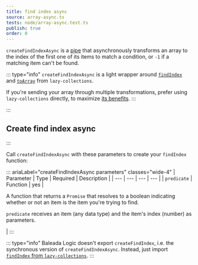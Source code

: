 ```yaml
---
title: find index async
source: array-async.ts
tests: node/array-async.test.ts
publish: true
order: 0
---
```


`createFindIndexAsync` is a [pipe](/docs/logic/pipes-overview) that asynchronously transforms an array to the index of the first one of its items to match a condition, or `-1` if a matching item can't be found.

::: type="info"
`createFindIndexAsync` is a light wrapper around [`findIndex`](https://github.com/RobinMalfait/lazy-collections#findIndex) and [`toArray`](https://github.com/RobinMalfait/lazy-collections#toarray) from `lazy-collections`.

If you're sending your array through multiple transformations, prefer using `lazy-collections` directly, to maximize [its benefits](https://alexvipond.dev/blog/im-obsessed-with-lazy-collections).
:::


:::
## Create find index async
:::

Call `createFindIndexAsync` with these parameters to create your `findIndex` function:

::: ariaLabel="createFindIndexAsync parameters" classes="wide-4"
| Parameter | Type | Required | Description |
| --- | --- | --- | --- |
| `predicate` | Function | yes | <p>A function that returns a `Promise` that resolves to a boolean indicating whether or not an item is the item you're trying to find.</p><p>`predicate` receives an item (any data type) and the item's index (number) as parameters.</p> |
:::

::: type="info"
Baleada Logic doesn't export `createFindIndex`, i.e. the synchronous version of `createFindIndexAsync`. Instead, just import [`findIndex` from `lazy-collections`](https://github.com/RobinMalfait/lazy-collections#findIndex).
:::
